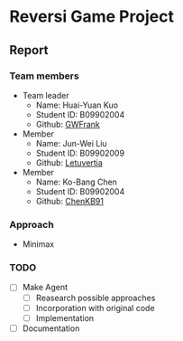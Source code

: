 # Reversi Game Project

## Report

### Team members
- Team leader
  - Name: Huai-Yuan Kuo
  - Student ID: B09902004
  - Github: [GWFrank](https://github.com/GWFrank)
- Member
  - Name: Jun-Wei Liu
  - Student ID: B09902009
  - Github: [Letuvertia](https://github.com/Letuvertia)
- Member
  - Name: Ko-Bang Chen
  - Student ID: B09902004
  - Github: [ChenKB91](https://github.com/ChenKB91)

### Approach

- Minimax

### TODO

- [ ] Make Agent
  - [ ] Reasearch possible approaches
  - [ ] Incorporation with original code
  - [ ] Implementation
- [ ] Documentation